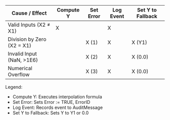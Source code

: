 Cause / Effect                  | Compute Y | Set Error | Log Event | Set Y to Fallback
--------------------------------|-----------|-----------|-----------|-------------------
Valid Inputs (X2 ≠ X1)          | X         |           | X         | 
Division by Zero (X2 = X1)      |           | X (1)     | X         | X (Y1)
Invalid Input (NaN, >1E6)       |           | X (2)     | X         | X (0.0)
Numerical Overflow              |           | X (3)     | X         | X (0.0)

Legend:
- Compute Y: Executes interpolation formula
- Set Error: Sets Error := TRUE, ErrorID
- Log Event: Records event to AuditMessage
- Set Y to Fallback: Sets Y to Y1 or 0.0
